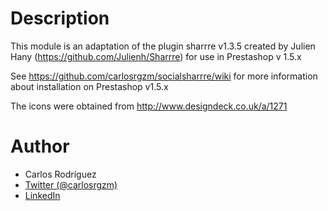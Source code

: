 Description
===
This module is an adaptation of the plugin sharrre v1.3.5 created by Julien Hany (https://github.com/Julienh/Sharrre) for use in Prestashop v 1.5.x

See https://github.com/carlosrgzm/socialsharrre/wiki for more information about installation on Prestashop v1.5.x

The icons were obtained from http://www.designdeck.co.uk/a/1271

Author
===
- Carlos Rodríguez
- [Twitter (@carlosrgzm)](http://twitter.com/carlosrgzm)
- [LinkedIn](http://es.linkedin.com/in/carlosrgzm)
